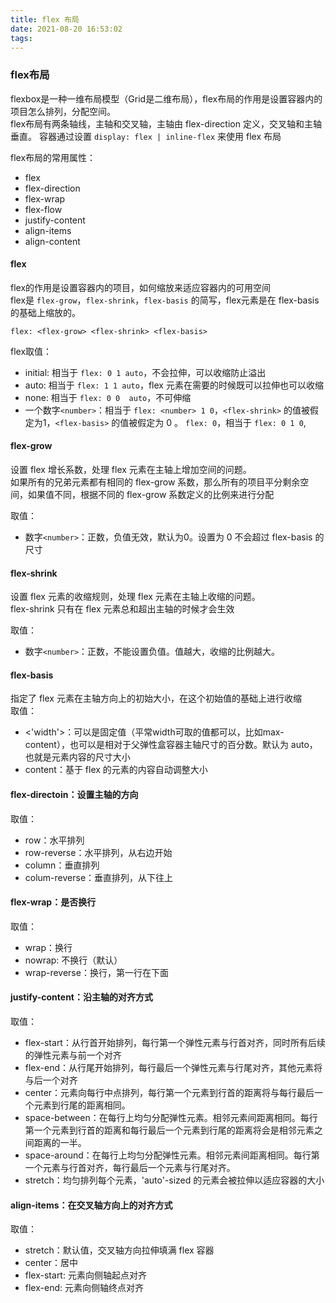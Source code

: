 ```yaml
---
title: flex 布局
date: 2021-08-20 16:53:02
tags:
---
```


### flex布局
flexbox是一种一维布局模型（Grid是二维布局），flex布局的作用是设置容器内的项目怎么排列，分配空间。  
flex布局有两条轴线，主轴和交叉轴，主轴由 flex-direction 定义，交叉轴和主轴垂直。
容器通过设置 `display: flex | inline-flex` 来使用 flex 布局

flex布局的常用属性：
- flex
- flex-direction
- flex-wrap
- flex-flow
- justify-content
- align-items
- align-content

#### flex
flex的作用是设置容器内的项目，如何缩放来适应容器内的可用空间  
flex是 `flex-grow`，`flex-shrink`，`flex-basis` 的简写，flex元素是在 flex-basis 的基础上缩放的。

```
flex: <flex-grow> <flex-shrink> <flex-basis>
```
flex取值：
- initial: 相当于 `flex: 0 1 auto`，不会拉伸，可以收缩防止溢出  
- auto: 相当于 `flex: 1 1 auto`，flex 元素在需要的时候既可以拉伸也可以收缩  
- none: 相当于 `flex: 0 0  auto`，不可伸缩  
- 一个数字`<number>`：相当于 `flex: <number> 1 0`，`<flex-shrink>` 的值被假定为1，`<flex-basis>` 的值被假定为 0 。
`flex: 0`，相当于 `flex: 0 1 0`,  

#### flex-grow
设置 flex 增长系数，处理 flex 元素在主轴上增加空间的问题。  
如果所有的兄弟元素都有相同的 flex-grow 系数，那么所有的项目平分剩余空间，如果值不同，根据不同的 flex-grow 系数定义的比例来进行分配  

取值：
- 数字`<number>`：正数，负值无效，默认为0。设置为 0 不会超过 flex-basis 的尺寸

#### flex-shrink
设置 flex 元素的收缩规则，处理 flex 元素在主轴上收缩的问题。  
flex-shrink 只有在 flex 元素总和超出主轴的时候才会生效 

取值：
- 数字`<number>`：正数，不能设置负值。值越大，收缩的比例越大。

#### flex-basis
指定了 flex 元素在主轴方向上的初始大小，在这个初始值的基础上进行收缩  
取值：
- <'width'>：可以是固定值（平常width可取的值都可以，比如max-content），也可以是相对于父弹性盒容器主轴尺寸的百分数。默认为 auto，也就是元素内容的尺寸大小  
- content：基于 flex 的元素的内容自动调整大小

#### flex-directoin：设置主轴的方向  
取值：
- row：水平排列  
- row-reverse：水平排列，从右边开始  
- column：垂直排列  
- colum-reverse：垂直排列，从下往上  

#### flex-wrap：是否换行
取值：
- wrap：换行
- nowrap: 不换行（默认）
- wrap-reverse：换行，第一行在下面

#### justify-content：沿主轴的对齐方式
取值：
- flex-start：从行首开始排列，每行第一个弹性元素与行首对齐，同时所有后续的弹性元素与前一个对齐  
- flex-end：从行尾开始排列，每行最后一个弹性元素与行尾对齐，其他元素将与后一个对齐  
- center：元素向每行中点排列，每行第一个元素到行首的距离将与每行最后一个元素到行尾的距离相同。  
- space-between：在每行上均匀分配弹性元素。相邻元素间距离相同。每行第一个元素到行首的距离和每行最后一个元素到行尾的距离将会是相邻元素之间距离的一半。  
- space-around：在每行上均匀分配弹性元素。相邻元素间距离相同。每行第一个元素与行首对齐，每行最后一个元素与行尾对齐。  
- stretch：均匀排列每个元素，'auto'-sized 的元素会被拉伸以适应容器的大小

#### align-items：在交叉轴方向上的对齐方式
取值：
- stretch：默认值，交叉轴方向拉伸填满 flex 容器
- center：居中
- flex-start: 元素向侧轴起点对齐
- flex-end: 元素向侧轴终点对齐
